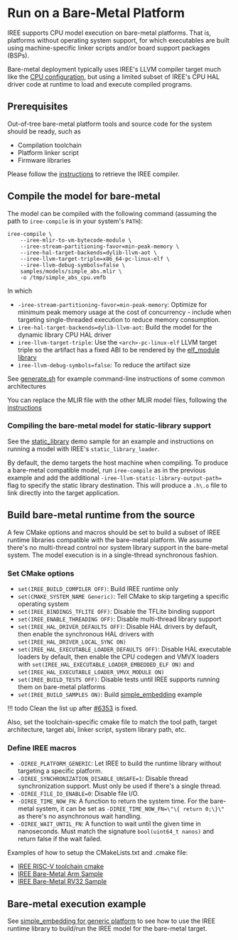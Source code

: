 # Run on a Bare-Metal Platform

IREE supports CPU model execution on bare-metal platforms. That is, platforms
without operating system support, for which executables are built using
machine-specific linker scripts and/or board support packages (BSPs).

Bare-metal deployment typically uses IREE's LLVM compiler target much like the
[CPU configuration](./cpu.md), but using a limited subset of IREE's CPU HAL
driver code at runtime to load and execute compiled programs.

## Prerequisites

Out-of-tree bare-metal platform tools and source code for the system should be
ready, such as

* Compilation toolchain
* Platform linker script
* Firmware libraries

Please follow the
[instructions](./cpu.md#get-compiler-for-cpu-native-instructions)
to retrieve the IREE compiler.

## Compile the model for bare-metal

The model can be compiled with the following command (assuming the path to
`iree-compile` is in your system's `PATH`):

```shell
iree-compile \
    --iree-mlir-to-vm-bytecode-module \
    --iree-stream-partitioning-favor=min-peak-memory \
    --iree-hal-target-backends=dylib-llvm-aot \
    --iree-llvm-target-triple=x86_64-pc-linux-elf \
    --iree-llvm-debug-symbols=false \
    samples/models/simple_abs.mlir \
    -o /tmp/simple_abs_cpu.vmfb

```

In which

*   `-iree-stream-partitioning-favor=min-peak-memory`: Optimize for minimum peak
    memory usage at the cost of concurrency - include when targeting
    single-threaded execution to reduce memory consumption.
*   `iree-hal-target-backends=dylib-llvm-aot`: Build the model for the dynamic
    library CPU HAL driver
*   `iree-llvm-target-triple`: Use the `<arch>-pc-linux-elf` LLVM target triple
    so the artifact has a fixed ABI to be rendered by the
    [elf_module library](https://github.com/google/iree/tree/main/iree/hal/local/elf)
*   `iree-llvm-debug-symbols=false`: To reduce the artifact size

See [generate.sh](https://github.com/google/iree/blob/main/iree/hal/local/elf/testdata/generate.sh)
for example command-line instructions of some common architectures

You can replace the MLIR file with the other MLIR model files, following the
[instructions](./cpu.md#compile-the-model)

### Compiling the bare-metal model for static-library support

See the [static_library](https://github.com/google/iree/tree/main/samples/static_library)
demo sample for an example and instructions on running a model with IREE's
`static_library_loader`.

By default, the demo targets the host machine when compiling. To produce a
bare-metal compatible model, run `iree-compile` as in the previous example
and add the additional `-iree-llvm-static-library-output-path=` flag to specify
the static library destination. This will produce a `.h\.o` file to link
directly into the target application.

## Build bare-metal runtime from the source

A few CMake options and macros should be set to build a subset of IREE runtime
libraries compatible with the bare-metal platform. We assume there's no
multi-thread control nor system library support in the bare-metal system. The
model execution is in a single-thread synchronous fashion.

### Set CMake options

* `set(IREE_BUILD_COMPILER OFF)`: Build IREE runtime only
* `set(CMAKE_SYSTEM_NAME Generic)`: Tell CMake to skip targeting a specific
operating system
* `set(IREE_BINDINGS_TFLITE OFF)`: Disable the TFLite binding support
* `set(IREE_ENABLE_THREADING OFF)`: Disable multi-thread library support
* `set(IREE_HAL_DRIVER_DEFAULTS OFF)`: Disable HAL drivers by default, then
enable the synchronous HAL drivers with `set(IREE_HAL_DRIVER_LOCAL_SYNC ON)`
* `set(IREE_HAL_EXECUTABLE_LOADER_DEFAULTS OFF)`: Disable HAL executable loaders by default, then enable the CPU codegen and VMVX loaders with `set(IREE_HAL_EXECUTABLE_LOADER_EMBEDDED_ELF ON)` and `set(IREE_HAL_EXECUTABLE_LOADER_VMVX_MODULE ON)`
* `set(IREE_BUILD_TESTS OFF)`: Disable tests until IREE supports running them on
bare-metal platforms
* `set(IREE_BUILD_SAMPLES ON)`: Build
[simple_embedding](https://github.com/google/iree/tree/main/samples/simple_embedding)
example

!!! todo
    Clean the list up after [#6353](https://github.com/google/iree/issues/6353)
    is fixed.

Also, set the toolchain-specific cmake file to match the tool path, target
architecture, target abi, linker script, system library path, etc.

### Define IREE macros

* `-DIREE_PLATFORM_GENERIC`: Let IREE to build the runtime library without
targeting a specific platform.
* `-DIREE_SYNCHRONIZATION_DISABLE_UNSAFE=1`: Disable thread synchronization
support. Must only be used if there's a single thread.
* `-DIREE_FILE_IO_ENABLE=0`: Disable file I/O.
* `-DIREE_TIME_NOW_FN`: A function to return the system time. For the bare-metal
system, it can be set as `-DIREE_TIME_NOW_FN=\"\{ return 0;\}\"` as there's no
asynchronous wait handling.
* `-DIREE_WAIT_UNTIL_FN`: A function to wait until the given time in
nanoseconds. Must match the signature `bool(uint64_t nanos)` and return
false if the wait failed.

Examples of how to setup the CMakeLists.txt and .cmake file:

* [IREE RISC-V toolchain cmake](https://github.com/google/iree/blob/main/build_tools/cmake/riscv.toolchain.cmake)
* [IREE Bare-Metal Arm Sample](https://github.com/iml130/iree-bare-metal-arm)
* [IREE Bare-Metal RV32 Sample](https://github.com/AmbiML/iree-rv32-springbok)

## Bare-metal execution example

See
[simple_embedding for generic platform](https://github.com/google/iree/blob/main/samples/simple_embedding/README.md#generic-platform-support)
to see how to use the IREE runtime library to build/run the IREE model for the
bare-metal target.
